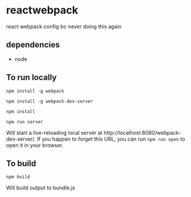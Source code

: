 # reactwebpack
react webpack config bc never doing this again

## dependencies
- node

## To run locally
`npm install -g webpack`

`npm install -g webpack-dev-server`

`npm install`

`npm run server`

Will start a live-reloading local server at http://localhost:8080/webpack-dev-server/. If you happen to forget this URL, you can run `npm run open` to open it in your browser.

## To build

`npm build`

Will build output to bundle.js

